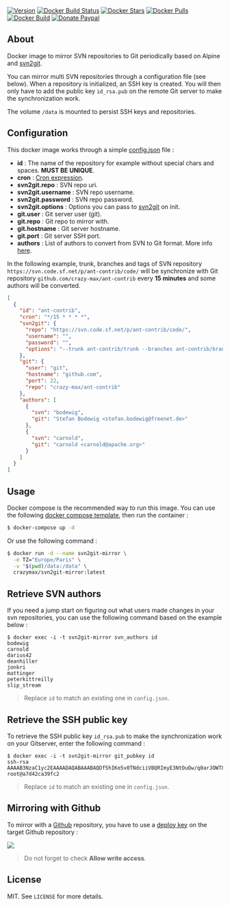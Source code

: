 [![Version](https://images.microbadger.com/badges/version/crazymax/svn2git-mirror.svg?style=flat-square)](https://microbadger.com/images/crazymax/svn2git-mirror) [![Docker Build Status](https://img.shields.io/docker/build/crazymax/svn2git-mirror.svg?style=flat-square)](https://hub.docker.com/r/crazymax/svn2git-mirror/) [![Docker Stars](https://img.shields.io/docker/stars/crazymax/svn2git-mirror.svg?style=flat-square)](https://hub.docker.com/r/crazymax/svn2git-mirror/) [![Docker Pulls](https://img.shields.io/docker/pulls/crazymax/svn2git-mirror.svg?style=flat-square)](https://hub.docker.com/r/crazymax/svn2git-mirror/) [![Docker Build](https://img.shields.io/docker/automated/crazymax/svn2git-mirror.svg?style=flat-square)](https://hub.docker.com/r/crazymax/svn2git-mirror/) [![Donate Paypal](https://img.shields.io/badge/donate-paypal-7057ff.svg?style=flat-square)](https://www.paypal.com/cgi-bin/webscr?cmd=_s-xclick&hosted_button_id=LHT63R3FN9WMN)

## About

Docker image to mirror SVN repositories to Git periodically based on Alpine and [svn2git](https://github.com/nirvdrum/svn2git).

You can mirror multi SVN repositories through a configuration file (see below). When a repository is initialized, an SSH key is created. You will then only have to add the public key `id_rsa.pub` on the remote Git server to make the synchronization work.

The volume `/data` is mounted to persist SSH keys and repositories.

## Configuration

This docker image works through a simple [config.json](asset/config.json) file :

* **id** : The name of the repository for example without special chars and spaces. **MUST BE UNIQUE**.
* **cron** : [Cron expression](https://crontab.guru/).
* **svn2git.repo** : SVN repo uri.
* **svn2git.username** : SVN repo username.
* **svn2git.password** : SVN repo password.
* **svn2git.options** : Options you can pass to [svn2git](https://github.com/nirvdrum/svn2git#options-reference) on init.
* **git.user** : Git server user (git).
* **git.repo** : Git repo to mirror with.
* **git.hostname** : Git server hostname.
* **git.port** : Git server SSH port.
* **authors** : List of authors to convert from SVN to Git format. More info [here](https://github.com/nirvdrum/svn2git#authors).

In the following example, trunk, branches and tags of SVN repository `https://svn.code.sf.net/p/ant-contrib/code/` will be synchronize with Git repository `github.com/crazy-max/ant-contrib` every **15 minutes** and some authors will be converted.  

```json
[
  {
    "id": "ant-contrib",
    "cron": "*/15 * * * *",
    "svn2git": {
      "repo": "https://svn.code.sf.net/p/ant-contrib/code/",
      "username": "",
      "password": "",
      "options": "--trunk ant-contrib/trunk --branches ant-contrib/branches --tags ant-contrib/tags"
    },
    "git": {
      "user": "git",
      "hostname": "github.com",
      "port": 22,
      "repo": "crazy-max/ant-contrib"
    },
    "authors": [
      {
        "svn": "bodewig",
        "git": "Stefan Bodewig <stefan.bodewig@freenet.de>"
      },
      {
        "svn": "carnold",
        "git": "carnold <carnold@apache.org>"
      }
    ]
  }
]
```

## Usage

Docker compose is the recommended way to run this image. You can use the following [docker compose template](docker-compose.yml), then run the container :

```bash
$ docker-compose up -d
```

Or use the following command :

```bash
$ docker run -d --name svn2git-mirror \
  -e TZ="Europe/Paris" \
  -v "$(pwd)/data:/data" \
  crazymax/svn2git-mirror:latest
```

## Retrieve SVN authors

If you need a jump start on figuring out what users made changes in your svn repositories, you can use the following command based on the example below :

```
$ docker exec -i -t svn2git-mirror svn_authors id
bodewig
carnold
darius42
deanhiller
jonkri
mattinger
peterkittreilly
slip_stream
```

> Replace `id` to match an existing one in `config.json`.

## Retrieve the SSH public key

To retrieve the SSH public key `id_rsa.pub` to make the synchronization work on your Gitserver, enter the following command :

```
$ docker exec -i -t svn2git-mirror git_pubkey id
ssh-rsa AAAAB3NzaC1yc2EAAAADAQABAAABAQDf5hIKe5v0TNdciiVBQRImyE3NtOuOw/q0arJOWT8OrVw9w/kYWIT02QGRDHNxczY5np512/zGXfIbXG/oo4sRdN38Q69sGVkpI6sBAXYNfBPFHYDgShu/pOGAg+jVOwJnKvq94HiXNL6CbCsyEwxWScG1FcK5VPNv0njqxmMq9lqgEAZvrbuBzGT4MrOMdTBuOdAqzDDALzCDngKV4O0Rr7q/9SUSUOvgOgRoULH+Dgt4KJObtit3xhsPWMvqN0OvxziGdwJW1H2wmsmIvxaQbSZfgwR/qAnicXBvHovLrgfXJnf1WFxDjJsnP+ORQ4XbdYieWxz70JMzphLnKhkT root@a7d42ca39fc2
```

> Replace `id` to match an existing one in `config.json`.

## Mirroring with Github

To mirror with a [Github](https://github.com) repository, you have to use a [deploy key](https://developer.github.com/v3/guides/managing-deploy-keys/#deploy-keys) on the target Github repository :

![](https://raw.githubusercontent.com/crazy-max/docker-svn2git-mirror/master/res/github-svn2git-mirror.png)

> Do not forget to check **Allow write access**.

## License

MIT. See `LICENSE` for more details.
